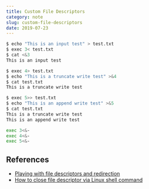 ```yaml
---
title: Custom File Descriptors
category: note
slug: custom-file-descriptors
date: 2019-07-23
---
```


```bash
$ echo "This is an input test" > test.txt
$ exec 3< test.txt
$ cat <&3
This is an input test
```

```bash
$ exec 4> test.txt
$ echo "This is a truncate write test" >&4
$ cat test.txt
This is a truncate write test
```

```bash
$ exec 5>> test.txt
$ echo "This is an append write test" >&5
$ cat test.txt
This is a truncate write test
This is an append write test
```

```bash
exec 3<&-
exec 4<&-
exec 5<&-
```

## References

-  [Playing with file descriptors and redirection](https://www.packtpub.com/mapt/book/networking_and_servers/9781785881985/1/ch01lvl1sec14/playing-with-file-descriptors-and-redirection)
-  [How to close file descriptor via Linux shell command](https://stackoverflow.com/questions/5987820/how-to-close-file-descriptor-via-linux-shell-command)
